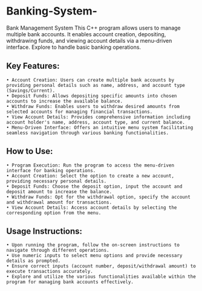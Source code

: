 # Banking-System-
Bank Management System  This C++ program allows users to manage multiple bank accounts. It enables account creation, depositing, withdrawing funds, and viewing account details via a menu-driven interface. Explore to handle basic banking operations.

## Key Features:

    • Account Creation: Users can create multiple bank accounts by providing personal details such as name, address, and account type (Savings/Current).
    • Deposit Funds: Allows depositing specific amounts into chosen accounts to increase the available balance.
    • Withdraw Funds: Enables users to withdraw desired amounts from selected accounts for managing financial transactions.
    • View Account Details: Provides comprehensive information including account holder's name, address, account type, and current balance.
    • Menu-Driven Interface: Offers an intuitive menu system facilitating seamless navigation through various banking functionalities.

## How to Use:

    • Program Execution: Run the program to access the menu-driven interface for banking operations.
    • Account Creation: Select the option to create a new account, providing necessary personal details.
    • Deposit Funds: Choose the deposit option, input the account and deposit amount to increase the balance.
    • Withdraw Funds: Opt for the withdrawal option, specify the account and withdrawal amount for transactions.
    • View Account Details: Access account details by selecting the corresponding option from the menu.

## Usage Instructions:

    • Upon running the program, follow the on-screen instructions to navigate through different operations.
    • Use numeric inputs to select menu options and provide necessary details as prompted.
    • Ensure correct inputs (account number, deposit/withdrawal amount) to execute transactions accurately.
    • Explore and utilize the various functionalities available within the program for managing bank accounts effectively.
